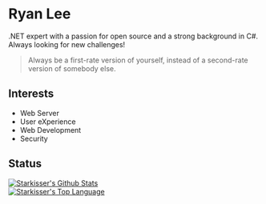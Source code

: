 # Ryan Lee

.NET expert with a passion for open source and a strong background in C#. Always looking for new challenges!

> Always be a first-rate version of yourself, instead of a second-rate version of somebody else.

## Interests

- Web Server
- User eXperience
- Web Development
- Security


## Status

<a href="#stats" align="center">
    <img align="center" alt="Starkisser's Github Stats" src="https://github-readme-stats.anuraghazra1.vercel.app/api?username=Starkisser&count_private=true&show_icons=true&include_all_commits=true&theme=jolly" />
</a>
<br />

<a href="#languages" align="center">
    <img align="center" alt="Starkisser's Top Language" src="https://github-readme-stats.anuraghazra1.vercel.app/api/top-langs/?username=Starkisser&langs_count=10&layout=compact&theme=jolly" />
</a>
<br />
